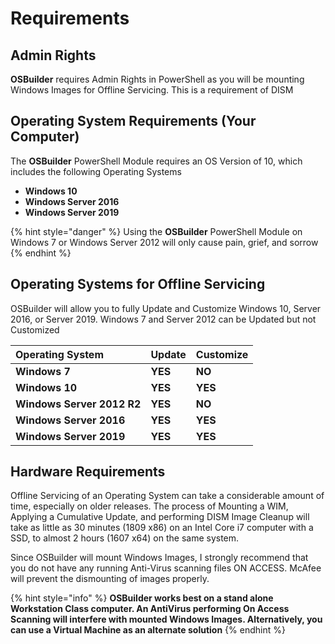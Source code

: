 # Requirements

## Admin Rights

**OSBuilder** requires Admin Rights in PowerShell as you will be mounting Windows Images for Offline Servicing. This is a requirement of DISM

## Operating System Requirements \(Your Computer\)

The **OSBuilder** PowerShell Module requires an OS Version of 10, which includes the following Operating Systems

* **Windows 10**
* **Windows Server 2016**
* **Windows Server 2019**

{% hint style="danger" %}
Using the **OSBuilder** PowerShell Module on Windows 7 or Windows Server 2012 will only cause pain, grief, and sorrow
{% endhint %}

## Operating Systems for Offline Servicing

OSBuilder will allow you to fully Update and Customize Windows 10, Server 2016, or Server 2019. Windows 7 and Server 2012 can be Updated but not Customized

| **Operating System** | **Update** | **Customize** |
| :--- | :--- | :--- |
| **Windows 7** | **YES** | **NO** |
| **Windows 10** | **YES** | **YES** |
| **Windows Server 2012 R2** | **YES** | **NO** |
| **Windows Server 2016** | **YES** | **YES** |
| **Windows Server 2019** | **YES** | **YES** |

## Hardware Requirements

Offline Servicing of an Operating System can take a considerable amount of time, especially on older releases. The process of Mounting a WIM, Applying a Cumulative Update, and performing DISM Image Cleanup will take as little as 30 minutes \(1809 x86\) on an Intel Core i7 computer with a SSD, to almost 2 hours \(1607 x64\) on the same system.

Since OSBuilder will mount Windows Images, I strongly recommend that you do not have any running Anti-Virus scanning files ON ACCESS. McAfee will prevent the dismounting of images properly.

{% hint style="info" %}
**OSBuilder works best on a stand alone Workstation Class computer. An AntiVirus performing On Access Scanning will interfere with mounted Windows Images. Alternatively, you can use a Virtual Machine as an alternate solution**
{% endhint %}

